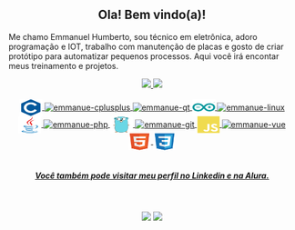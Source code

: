 <div align="center">
<h2>Ola! Bem vindo(a)!</h2>
</div>

Me chamo Emmanuel Humberto, sou técnico em eletrônica, adoro programação e IOT, trabalho com manutenção de placas e gosto de criar protótipo para automatizar pequenos processos. Aqui você irá encontar meus treinamento e projetos.

<div align="center">
  <a href="https://github.com/EmmanuelHumberto">
   
  <img height="180em" src="https://github-readme-stats.vercel.app/api?username=EmmanuelHumberto&show_icons=true&theme=radical&include_all_commits=true&count_private=true"/>
  <img height="180em" src="https://github-readme-stats.vercel.app/api/top-langs/?username=EmmanuelHumberto&layout=compact&langs_count=7&theme=highcontrast"/>
</div>
<div style="display:inline_block"align="center"><br>
  <img align="center" alt="emmanue-c" height="30" width="40" src="https://raw.githubusercontent.com/devicons/devicon/master/icons/c/c-plain.svg">
  <img align="center" alt="emmanue-cplusplus" height="30" width="40" src="https://cdn.jsdelivr.net/gh/devicons/devicon/icons/cplusplus/cplusplus-original.svg" />       
  <img align="center" alt="emmanue-qt" height="30" width="40"  src="https://cdn.jsdelivr.net/gh/devicons/devicon/icons/qt/qt-original.svg" />
  <img align="center" alt="emmanue-arduino" height="30" width="40" src="https://raw.githubusercontent.com/devicons/devicon/master/icons/arduino/arduino-original.svg">
  <img align="center" alt="emmanue-linux" height="30" width="40" src="https://cdn.jsdelivr.net/gh/devicons/devicon/icons/linux/linux-original.svg" />      
  <img align="center" alt="emmanue-java" height="30" width="40" src="https://raw.githubusercontent.com/devicons/devicon/master/icons/java/java-original.svg">
  <img align="center" alt="emmanue-php" height="30" width="40" src="https://cdn.jsdelivr.net/gh/devicons/devicon/icons/php/php-original.svg" />
  <img align="center" alt="emmanue-go" height="30" width="40" src="https://raw.githubusercontent.com/devicons/devicon/master/icons/go/go-original.svg">
  <img align="center" alt="emmanue-git" height="30" width="40" src="https://cdn.jsdelivr.net/gh/devicons/devicon/icons/git/git-original.svg" />       
  <img align="center" alt="emmanue-Js" height="30" width="40" src="https://raw.githubusercontent.com/devicons/devicon/master/icons/javascript/javascript-plain.svg">
  <img align="center" alt="emmanue-vue" height="30" width="40"  src="https://cdn.jsdelivr.net/gh/devicons/devicon/icons/vuejs/vuejs-original-wordmark.svg">
  <img align="center" alt="emmanue-HTML" height="30" width="40" src="https://raw.githubusercontent.com/devicons/devicon/master/icons/html5/html5-original.svg">
  <img align="center" alt="emmanue-CSS" height="30" width="40" src="https://raw.githubusercontent.com/devicons/devicon/master/icons/css3/css3-original.svg">
</div>

<div style="display:inline_block"align="center"><br>

<h5>Você também pode visitar meu perfil no Linkedin e na Alura.</h5><br>
 
  <a href="https://www.linkedin.com/in/emmanuel-humberto/" target="_blank"><img src="https://img.shields.io/badge/-LinkedIn-%230077B5?style=for-the-badge&logo=linkedin&logoColor=white" target="_blank"></a>
  <a href="https://cursos.alura.com.br/user/emmanuel-humberto/" target="_blank"><img src="https://img.shields.io/badge/-Alura-%230077B5?style=for-the-badge&logo=Alura&logoColor=white" target="_blank"></a> 
</div>



